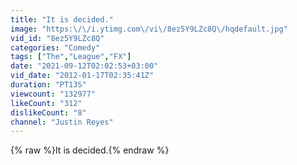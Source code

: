 ```yaml
---
title: "It is decided."
image: "https:\/\/i.ytimg.com\/vi\/8ez5Y9LZc8Q\/hqdefault.jpg"
vid_id: "8ez5Y9LZc8Q"
categories: "Comedy"
tags: ["The","League","FX"]
date: "2021-09-12T02:02:53+03:00"
vid_date: "2012-01-17T02:35:41Z"
duration: "PT13S"
viewcount: "132977"
likeCount: "312"
dislikeCount: "8"
channel: "Justin Reyes"
---
```

{% raw %}It is decided.{% endraw %}
